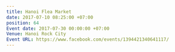 ```yaml
---
title: Hanoi Flea Market
date: 2017-07-10 08:25:00 +07:00
position: 64
Event date: 2017-07-30 00:00:00 +07:00
Venue: Hanoi Rock City
Event URL: https://www.facebook.com/events/1394421340641117/
---
```


